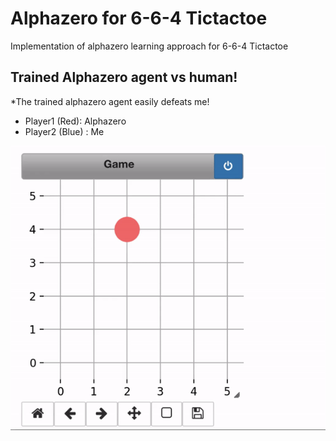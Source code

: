 # Alphazero for 6-6-4 Tictactoe
Implementation of alphazero learning approach for 6-6-4 Tictactoe

## Trained Alphazero agent vs human!

*The trained alphazero agent easily defeats me!   
* Player1 (Red): Alphazero  
* Player2 (Blue) : Me  

![alphazero_vs_human](images/trained_agent_vs_human)
